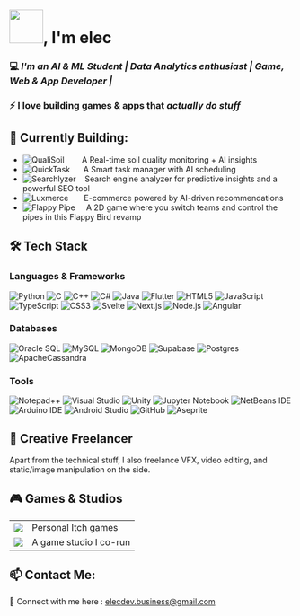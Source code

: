 # <img src="https://static.vecteezy.com/system/resources/thumbnails/017/190/293/small_2x/hi-text-lettering-digital-planner-sticker-and-3d-text-png.png" width="60" />, I'm **elec**

### 💻 *I'm an AI & ML Student | Data Analytics enthusiast | Game, Web & App Developer |*
### ⚡ I love building games & apps that *actually do stuff*


## 🚀 **Currently Building:**

- <img src="https://img.shields.io/badge/QualiSoil-6aa84f?style=flat-square&logo=leaflet&logoColor=white" alt="QualiSoil" /> &nbsp;&nbsp;&nbsp;&nbsp;&nbsp;&nbsp;&nbsp;A Real-time soil quality monitoring + AI insights  
- <img src="https://img.shields.io/badge/QuickTask-f6b26b?style=flat-square&logo=todoist&logoColor=white" alt="QuickTask" /> &nbsp;&nbsp;&nbsp;&nbsp;&nbsp;A Smart task manager with AI scheduling  
- <img src="https://img.shields.io/badge/Searchlyzer-3c78d8?style=flat-square&logo=algolia&logoColor=white" alt="Searchlyzer" /> &nbsp;&nbsp;&nbsp;Search engine analyzer for predictive insights and a powerful SEO tool  
- <img src="https://img.shields.io/badge/Luxmerce-8e7cc3?style=flat-square&logo=shopify&logoColor=white" alt="Luxmerce" /> &nbsp;&nbsp;&nbsp;&nbsp;&nbsp;&nbsp;E-commerce powered by AI-driven recommendations  
- <img src="https://img.shields.io/badge/Flappy%20Pipe-e06666?style=flat-square&logo=unity&logoColor=white" alt="Flappy Pipe" /> &nbsp;&nbsp;&nbsp;&nbsp;A 2D game where you switch teams and control the pipes in this Flappy Bird revamp


## 🛠 **Tech Stack**

### **Languages & Frameworks**  
![Python](https://img.shields.io/badge/Python-3776AB?style=flat&logo=python&logoColor=white)
![C](https://img.shields.io/badge/c-%2300599C.svg?style=flat&logo=c&logoColor=white)
![C++](https://img.shields.io/badge/C++-00599C?style=flat&logo=c%2B%2B&logoColor=white)
![C#](https://img.shields.io/badge/C%23-239120?style=flat&logo=csharp&logoColor=white)
![Java](https://img.shields.io/badge/Java-%23ED8B00.svg?style=flat&logo=openjdk&logoColor=white)
![Flutter](https://img.shields.io/badge/Flutter-02569B?style=flat&logo=flutter&logoColor=white)
![HTML5](https://img.shields.io/badge/HTML5-E34F26?style=flat&logo=html5&logoColor=white)
![JavaScript](https://img.shields.io/badge/JavaScript-%23323330.svg?style=flat&logo=javascript&logoColor=white)
![TypeScript](https://img.shields.io/badge/TypeScript-%23007ACC.svg?style=flat&logo=typescript&logoColor=white)
![CSS3](https://img.shields.io/badge/CSS3-1572B6?style=flat&logo=css&logoColor=white)
![Svelte](https://img.shields.io/badge/Svelte-FF3E00?style=flat&logo=svelte&logoColor=white)
![Next.js](https://img.shields.io/badge/Next.js-000000?style=flat&logo=nextdotjs&logoColor=white)
![Node.js](https://img.shields.io/badge/Node.js-339933?style=flat&logo=node.js&logoColor=white)
![Angular](https://img.shields.io/badge/Angular-DD0031?style=flat&logo=angular&logoColor=white)


### **Databases**  
![Oracle SQL](https://img.shields.io/badge/OracleSQL-F80000?style=flat&logo=oracle&logoColor=white)
![MySQL](https://img.shields.io/badge/MySQL-4479A1?style=flat&logo=mysql&logoColor=white)
![MongoDB](https://img.shields.io/badge/MongoDB-47A248?style=flat&logo=mongodb&logoColor=white)
![Supabase](https://img.shields.io/badge/Supabase-3ECF8E?style=flat&logo=supabase&logoColor=white)
![Postgres](https://img.shields.io/badge/Postgres-%23316192.svg?style=flat&logo=postgresql&logoColor=white)
![ApacheCassandra](https://img.shields.io/badge/Cassandra-%231287B1.svg?style=flat&logo=apache-cassandra&logoColor=white)

### **Tools**  
![Notepad++](https://img.shields.io/badge/Notepad++-30ff7A.svg?style=flat&logo=notepad%2b%2b&logoColor=white)
![Visual Studio](https://img.shields.io/badge/Visual_Studio-5C2D91?style=flat&logo=visualstudio&logoColor=white)
![Unity](https://img.shields.io/badge/Unity-000000?style=flat&logo=unity&logoColor=white)
![Jupyter Notebook](https://img.shields.io/badge/jupyter-%23FA0F00.svg?style=flat&logo=jupyter&logoColor=white)
![NetBeans IDE](https://img.shields.io/badge/NetBeansIDE-1B6AC6.svg?style=flat&logo=apache-netbeans-ide&logoColor=white)
![Arduino IDE](https://img.shields.io/badge/Arduino_IDE-00979D?style=flat&logo=arduino&logoColor=white)
![Android Studio](https://img.shields.io/badge/Android_Studio-3DDC84?style=flat&logo=androidstudio&logoColor=white)
![GitHub](https://img.shields.io/badge/GitHub-181717?style=flat&logo=github&logoColor=white)
![Aseprite](https://img.shields.io/badge/Aseprite-7D929E?style=flat&logoColor=white)	



## 🎨 **Creative Freelancer**  
Apart from the technical stuff, I also freelance VFX, video editing, and static/image manipulation on the side.



## 🎮 **Games & Studios**  
<table>
  <tr>
    <td>
      <a href="https://elecx.itch.io">
        <img src="https://img.shields.io/badge/-Itch.io%20Profile-FA5C5C?style=for-the-badge&logo=itchdotio&logoColor=white">
      </a>
    </td>
    <td style="vertical-align: middle;">Personal Itch games</td>
  </tr>
  <tr>
    <td>
      <a href="https://cukcds.itch.io">
        <img src="https://img.shields.io/badge/-Cukcd%20Studios-FFB6C1?style=for-the-badge&logo=unity&logoColor=white">
      </a>
    </td>
    <td style="vertical-align: middle;""horizontal-align: middle;">A game studio I co-run</td>
  </tr>
</table>




## 📫 **Contact Me:**
📧 Connect with me here : [elecdev.business@gmail.com](mailto:elecdev.business@gmail.com)

